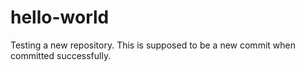 # hello-world
Testing a new repository.
This is supposed to be a new commit when committed successfully.
